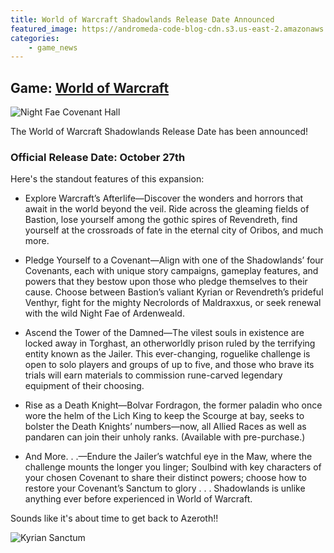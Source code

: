 ```yaml
---
title: World of Warcraft Shadowlands Release Date Announced
featured_image: https://andromeda-code-blog-cdn.s3.us-east-2.amazonaws.com/shadowlands/WoW_Summit_PressKit_NightFaeCovenantHall_3840x2160.jpg
categories:
    - game_news
---
```

## Game: [World of Warcraft](https://worldofwarcraft.com/en-us/)

![Night Fae Covenant Hall](https://andromeda-code-blog-cdn.s3.us-east-2.amazonaws.com/shadowlands/WoW_Summit_PressKit_NightFaeCovenantHall_3840x2160.jpg)

The World of Warcraft Shadowlands Release Date has been announced!

### Official Release Date: October 27th

Here's the standout features of this expansion:

- Explore Warcraft’s Afterlife—Discover the wonders and horrors that await in the world beyond the veil. Ride across the gleaming fields of Bastion, lose yourself among the gothic spires of Revendreth, find yourself at the crossroads of fate in the eternal city of Oribos, and much more.

- Pledge Yourself to a Covenant—Align with one of the Shadowlands’ four Covenants, each with unique story campaigns, gameplay features, and powers that they bestow upon those who pledge themselves to their cause. Choose between Bastion’s valiant Kyrian or Revendreth’s prideful Venthyr, fight for the mighty Necrolords of Maldraxxus, or seek renewal with the wild Night Fae of Ardenweald.

- Ascend the Tower of the Damned—The vilest souls in existence are locked away in Torghast, an otherworldly prison ruled by the terrifying entity known as the Jailer. This ever-changing, roguelike challenge is open to solo players and groups of up to five, and those who brave its trials will earn materials to commission rune-carved legendary equipment of their choosing.

- Rise as a Death Knight—Bolvar Fordragon, the former paladin who once wore the helm of the Lich King to keep the Scourge at bay, seeks to bolster the Death Knights’ numbers—now, all Allied Races as well as pandaren can join their unholy ranks. (Available with pre-purchase.)

- And More. . .—Endure the Jailer’s watchful eye in the Maw, where the challenge mounts the longer you linger; Soulbind with key characters of your chosen Covenant to share their distinct powers; choose how to restore your Covenant’s Sanctum to glory . . . Shadowlands is unlike anything ever before experienced in World of Warcraft.

Sounds like it's about time to get back to Azeroth!!

![Kyrian Sanctum](https://andromeda-code-blog-cdn.s3.us-east-2.amazonaws.com/shadowlands/WoW_Summit_PressKit_KyrianSanctum_3840x2160.jpg)
